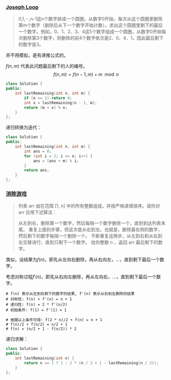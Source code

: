 ### [Joseph Loop](https://leetcode-cn.com/problems/yuan-quan-zhong-zui-hou-sheng-xia-de-shu-zi-lcof/)

> 0,1,···,n-1这n个数字排成一个圆圈，从数字0开始，每次从这个圆圈里删除第m个数字（删除后从下一个数字开始计数）。求出这个圆圈里剩下的最后一个数字。例如，0、1、2、3、4这5个数字组成一个圆圈，从数字0开始每次删除第3个数字，则删除的前4个数字依次是2、0、4、1，因此最后剩下的数字是3。

并不用模拟，是有递推公式的。

$f(n, m)$ 代表此问题最后剩下的人的编号。
$$
f(n, m) = f(n-1, m) + m \mod n
$$

```cpp
class Solution {
public:
    int lastRemaining(int n, int m) {
        if (n == 1) return 0;
        int x = lastRemaining(n - 1, m);
        return (m + x) % n;
    }
};
```

递归转换为迭代：

```cpp
class Solution {
public:
    int lastRemaining(int n, int m) {
        int ans = 0;
        for (int i = 2; i <= n; i++) {
            ans = (ans + m) % i;
        }
        return ans;
    }
};
```



### [消除游戏](https://leetcode-cn.com/problems/elimination-game/)

> 列表 arr 由在范围 [1, n] 中的所有整数组成，并按严格递增排序。请你对 arr 应用下述算法：
>
> 从左到右，删除第一个数字，然后每隔一个数字删除一个，直到到达列表末尾。
> 重复上面的步骤，但这次是从右到左。也就是，删除最右侧的数字，然后剩下的数字每隔一个删除一个。
> 不断重复这两步，从左到右和从右到左交替进行，直到只剩下一个数字。
> 给你整数 n ，返回 arr 最后剩下的数字。

类似，设结果为$f(n)$，即先从左向右删除，再从右向左，...，直到剩下最后一个数字。

考虑对称过程$f'(n)$，即先从右向左删除，再从左向右，...，直到剩下最后一个数字。

```
# f(n) 表示从左到右剩下的数字的结果, f'(n) 表示从右到左删除的结果
# 对称性: f(n) + f'(n) = n + 1
# 递归性: f(n) = 2 * f'(n/2)
# 初始条件: f(1) = f'(1) = 1

# 根据以上条件可得: f(2 * n)/2 + f(n) = n + 1
# f(n)/2 + f(n/2) = n/2 + 1
# f(n) = (n/2 + 1 - f(n/2)) * 2
```

递归求解：

```cpp
class Solution {
public:
    int lastRemaining(int n) {
        return n == 1 ? 1 : 2 * (n / 2 + 1 - lastRemaining(n / 2));
    }
};
```

